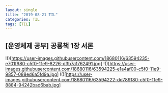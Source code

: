 ```yaml
--- 
layout: single 
title: "2019-08-21 TIL" 
categories: TIL 
tags: [TIL] 
--- 
```

## [운영체제 공부] 공룡책 1장 서론 
!()[https://user-images.githubusercontent.com/18680116/63594235-e701f980-c5f0-11e9-8226-d3b7a1762491.jpg]
!()[https://user-images.githubusercontent.com/18680116/63594225-e1a4af00-c5f0-11e9-9857-088ed6a5fd9a.jpg]
!()[https://user-images.githubusercontent.com/18680116/63594222-dd789180-c5f0-11e9-8884-94242bad6bab.jpg]
